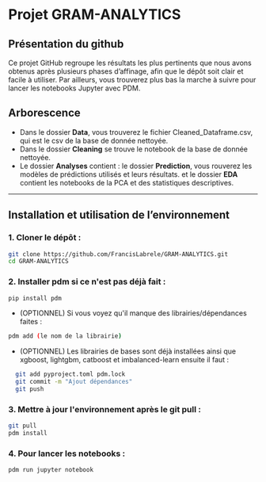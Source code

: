 # Projet GRAM-ANALYTICS
## Présentation du github
Ce projet GitHub regroupe les résultats les plus pertinents que nous avons obtenus après plusieurs phases d’affinage, afin que le dépôt soit clair et facile à utiliser.
Par ailleurs, vous trouverez plus bas la marche à suivre pour lancer les notebooks Jupyter avec PDM.

## Arborescence
- Dans le dossier **Data**, vous trouverez le fichier Cleaned_Dataframe.csv, qui est le csv de la base de donnée nettoyée.
- Dans le dossier **Cleaning** se trouve le notebook de la base de donnée nettoyée.
- Le dossier **Analyses** contient :
  le dossier **Prediction**, vous rouverez les modèles de prédictions utilisés et leurs résultats.
  et le dossier **EDA** contient les notebooks de la PCA et des statistiques descriptives.
------------------------------------------------------------------------------------------------------------------------------
## Installation et utilisation de l’environnement

### 1. Cloner le dépôt :
```bash
git clone https://github.com/FrancisLabrele/GRAM-ANALYTICS.git
cd GRAM-ANALYTICS
```

### 2. Installer pdm si ce n'est pas déjà fait :
```bash
pip install pdm
```

- (OPTIONNEL) Si vous voyez qu'il manque des librairies/dépendances faites :
```bash
pdm add (le nom de la librairie)
```
- (OPTIONNEL) Les librairies de bases sont déjà installées ainsi que xgboost, lightgbm, catboost et imbalanced-learn
ensuite il faut : 
```bash
  git add pyproject.toml pdm.lock
  git commit -m "Ajout dépendances"
  git push
```

### 3. Mettre à jour l'environnement après le git pull :
```bash
git pull
pdm install
```

### 4. Pour lancer les notebooks :
```bash
pdm run jupyter notebook
```
